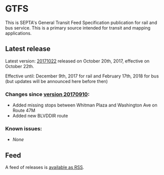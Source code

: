 # GTFS

This is SEPTA's General Transit Feed Specification publication for rail and bus service. This is a primary source intended for transit and mapping applications.

## Latest release

Latest version: [20171022](https://github.com/septadev/GTFS/releases/tag/v20171022) released on October 20th, 2017, effective on October 22th.

Effective until: December 9th, 2017 for rail and February 17th, 2018 for bus (but updates will be announced here before then)

### Changes since [version 20170910](https://github.com/septadev/GTFS/releases/tag/v20170910): 
 
* Added missing stops between Whitman Plaza and Washington Ave on Route 47M
* Added new BLVDDIR route

### Known issues:

* *None*

## Feed

A feed of releases is [available as RSS](https://github.com/septadev/GTFS/releases.atom).
